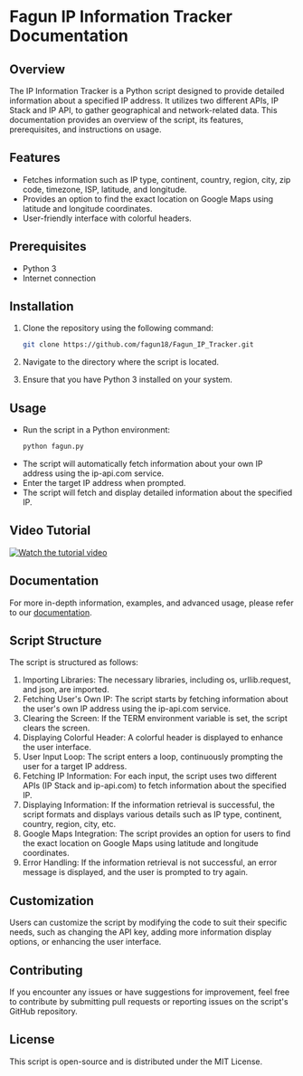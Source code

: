 # Fagun IP Information Tracker Documentation

## Overview
The IP Information Tracker is a Python script designed to provide detailed information about a specified IP address. It utilizes two different APIs, IP Stack and IP API, to gather geographical and network-related data. This documentation provides an overview of the script, its features, prerequisites, and instructions on usage.

## Features
- Fetches information such as IP type, continent, country, region, city, zip code, timezone, ISP, latitude, and longitude.
- Provides an option to find the exact location on Google Maps using latitude and longitude coordinates.
- User-friendly interface with colorful headers.

## Prerequisites
- Python 3
- Internet connection

## Installation
1. Clone the repository using the following command:
    ```bash
    git clone https://github.com/fagun18/Fagun_IP_Tracker.git
    ```
2. Navigate to the directory where the script is located.

3. Ensure that you have Python 3 installed on your system.


## Usage
- Run the script in a Python environment:
    ```bash
    python fagun.py
    ```
- The script will automatically fetch information about your own IP address using the ip-api.com service.
- Enter the target IP address when prompted.
- The script will fetch and display detailed information about the specified IP.

## Video Tutorial
[![Watch the tutorial video](https://img.youtube.com/vi/3t9pZfpePOE/0.jpg)](https://www.youtube.com/watch?v=3t9pZfpePOE&ab_channel=An0nAli)

## Documentation
For more in-depth information, examples, and advanced usage, please refer to our [documentation](https://github.com/fagun18/Fagun_IP_Tracker/wiki).


## Script Structure
The script is structured as follows:

1. Importing Libraries: The necessary libraries, including os, urllib.request, and json, are imported.
2. Fetching User's Own IP: The script starts by fetching information about the user's own IP address using the ip-api.com service.
3. Clearing the Screen: If the TERM environment variable is set, the script clears the screen.
4. Displaying Colorful Header: A colorful header is displayed to enhance the user interface.
5. User Input Loop: The script enters a loop, continuously prompting the user for a target IP address.
6. Fetching IP Information: For each input, the script uses two different APIs (IP Stack and ip-api.com) to fetch information about the specified IP.
7. Displaying Information: If the information retrieval is successful, the script formats and displays various details such as IP type, continent, country, region, city, etc.
8. Google Maps Integration: The script provides an option for users to find the exact location on Google Maps using latitude and longitude coordinates.
9. Error Handling: If the information retrieval is not successful, an error message is displayed, and the user is prompted to try again.

## Customization
Users can customize the script by modifying the code to suit their specific needs, such as changing the API key, adding more information display options, or enhancing the user interface.

## Contributing
If you encounter any issues or have suggestions for improvement, feel free to contribute by submitting pull requests or reporting issues on the script's GitHub repository.

## License
This script is open-source and is distributed under the MIT License.
